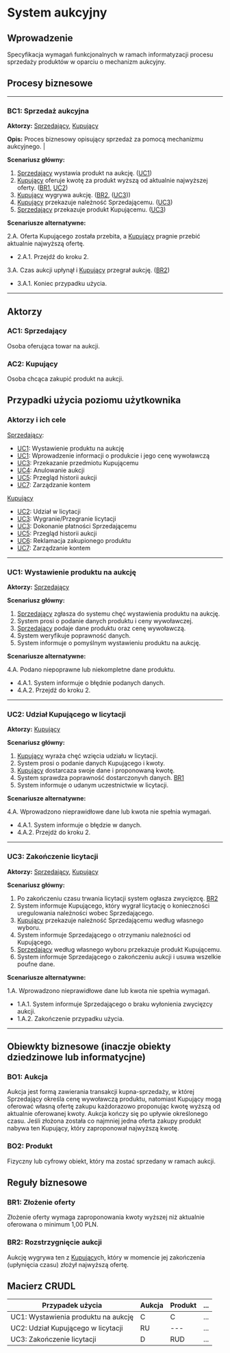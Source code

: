 # System aukcyjny

## Wprowadzenie

Specyfikacja wymagań funkcjonalnych w ramach informatyzacji procesu sprzedaży produktów w oparciu o mechanizm aukcyjny. 

## Procesy biznesowe

---
<a id="bc1"></a>
### BC1: Sprzedaż aukcyjna 

**Aktorzy:** [Sprzedający](#ac1), [Kupujący](#ac2)

**Opis:** Proces biznesowy opisujący sprzedaż za pomocą mechanizmu aukcyjnego. |

**Scenariusz główny:**
1. [Sprzedający](#ac1) wystawia produkt na aukcję. ([UC1](#uc1))
2. [Kupujący](#ac2) oferuje kwotę za produkt wyższą od aktualnie najwyższej oferty. ([BR1](#br1), [UC2](#uc2))
3. [Kupujący](#ac2) wygrywa aukcję. ([BR2](#br2), ([UC3](#uc3)))
4. [Kupujący](#ac2) przekazuje należność Sprzedającemu. ([UC3](#uc3))
5. [Sprzedający](#ac1) przekazuje produkt Kupującemu. ([UC3](#uc3))

**Scenariusze alternatywne:** 


2.A. Oferta Kupującego została przebita, a [Kupujący](#ac2) pragnie przebić aktualnie najwyższą ofertę.
* 2.A.1. Przejdź do kroku 2.

3.A. Czas aukcji upłynął i [Kupujący](#ac2) przegrał aukcję. ([BR2](#br2))
* 3.A.1. Koniec przypadku użycia.

---

## Aktorzy

<a id="ac1"></a>
### AC1: Sprzedający

Osoba oferująca towar na aukcji.

<a id="ac2"></a>
### AC2: Kupujący

Osoba chcąca zakupić produkt na aukcji.


## Przypadki użycia poziomu użytkownika

### Aktorzy i ich cele

[Sprzedający](#ac1):
* [UC1](#uc1): Wystawienie produktu na aukcję
* [UC1](#uc1): Wprowadzenie informacji o produkcie i jego cenę wywoławczą
* [UC3](#uc3): Przekazanie przedmiotu Kupującemu
* [UC4](#uc4): Anulowanie aukcji
* [UC5](#uc5): Przegląd historii aukcji
* [UC7](#uc7): Zarządzanie kontem

[Kupujący](#ac2)
* [UC2](#uc2): Udział w licytacji
* [UC3](#uc3): Wygranie/Przegranie licytacji
* [UC3](#uc3): Dokonanie płatności Sprzedającemu
* [UC5](#uc5): Przegląd historii aukcji
* [UC6](#uc6): Reklamacja zakupionego produktu
* [UC7](#uc7): Zarządzanie kontem


---
<a id="uc1"></a>
### UC1: Wystawienie produktu na aukcję

**Aktorzy:** [Sprzedający](#ac1)

**Scenariusz główny:**
1. [Sprzedający](#ac1) zgłasza do systemu chęć wystawienia produktu na aukcję.
2. System prosi o podanie danych produktu i ceny wywoławczej.
3. [Sprzedający](#ac1) podaje dane produktu oraz cenę wywoławczą.
4. System weryfikuje poprawność danych.
5. System informuje o pomyślnym wystawieniu produktu na aukcję.

**Scenariusze alternatywne:** 

4.A. Podano niepoprawne lub niekompletne dane produktu.
* 4.A.1. System informuje o błędnie podanych danych.
* 4.A.2. Przejdź do kroku 2.

---

<a id="uc2"></a>
### UC2: Udział Kupującego w licytacji

**Aktorzy:** [Kupujący](#ac2)

**Scenariusz główny:**
1. [Kupujący](#ac2) wyraża chęć wzięcia udziału w licytacji.
2. System prosi o podanie danych Kupującego i kwoty.
3. [Kupujący](#ac2) dostarcaza swoje dane i proponowaną kwotę.
4. System sprawdza poprawność dostarczonyvh danych. [BR1](#br1)
5. System informuje o udanym uczestnictwie w licytacji.

**Scenariusze alternatywne:** 

4.A. Wprowadzono nieprawidłowe dane lub kwota nie spełnia wymagań.
* 4.A.1. System informuje o błędzie w danych.
* 4.A.2. Przejdż do kroku 2.

---

<a id="uc3"></a>
### UC3: Zakończenie licytacji

**Aktorzy:** [Sprzedający](#ac1), [Kupujący](#ac2)

**Scenariusz główny:**
1. Po zakończeniu czasu trwania licytacji system ogłasza zwycięzcę. [BR2](#br2)
2. System informuje Kupującego, który wygrał licytację o konieczności uregulowania należności wobec Sprzedającego.
3. [Kupujący](#ac2) przekazuje należność Sprzedającemu według własnego wyboru.
4. System informuje Sprzedającego o otrzymaniu należności od Kupującego.
5. [Sprzedający](#ac1) według własnego wyboru przekazuje produkt Kupującemu.
6. System informuje Sprzedającego o zakończeniu aukcji i usuwa wszelkie poufne dane.

**Scenariusze alternatywne:** 

1.A. Wprowadzono nieprawidłowe dane lub kwota nie spełnia wymagań.
* 1.A.1. System informuje Sprzedającego o braku wyłonienia zwycięzcy aukcji.
* 1.A.2. Zakończenie przypadku użycia.

---

## Obiewkty biznesowe (inaczje obiekty dziedzinowe lub informatycjne)

### BO1: Aukcja

Aukcja jest formą zawierania transakcji kupna-sprzedaży, w której Sprzedający określa cenę wywoławczą produktu, natomiast Kupujący mogą oferować własną ofertę zakupu każdorazowo proponując kwotę wyższą od aktualnie oferowanej kwoty. Aukcja kończy się po upływie określonego czasu. Jeśli złożona została co najmniej jedna oferta zakupy produkt nabywa ten Kupujący, który zaproponował najwyższą kwotę. 

### BO2: Produkt

Fizyczny lub cyfrowy obiekt, który ma zostać sprzedany w ramach aukcji.

## Reguły biznesowe

<a id="br1"></a>
### BR1: Złożenie oferty

Złożenie oferty wymaga zaproponowania kwoty wyższej niż aktualnie oferowana o minimum 1,00 PLN.


<a id="br2"></a>
### BR2: Rozstrzygnięcie aukcji

Aukcję wygrywa ten z [Kupujący](#ac2)ch, który w momencie jej zakończenia (upłynięcia czasu) złożył najwyższą ofertę.

## Macierz CRUDL


| Przypadek użycia                                  | Aukcja | Produkt | ... |
| ------------------------------------------------- | ------ | ------- | --- |
| UC1: Wystawienia produktu na aukcję               |    C   |    C    | ... |
| UC2: Udział Kupującego w licytacji                |   RU   |   ---   | ... |
| UC3: Zakończenie licytacji                        |    D   |   RUD   | ... |

